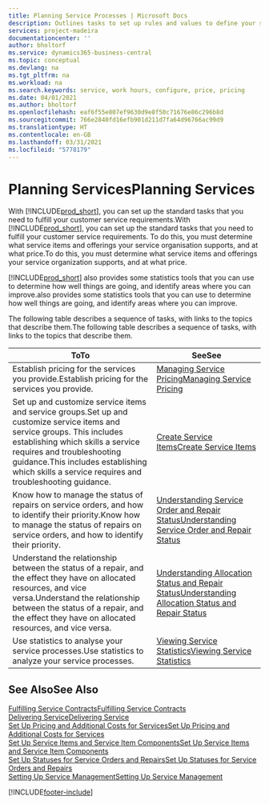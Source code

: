 ```yaml
---
title: Planning Service Processes | Microsoft Docs
description: Outlines tasks to set up rules and values to define your service policies and processes.
services: project-madeira
documentationcenter: ''
author: bholtorf
ms.service: dynamics365-business-central
ms.topic: conceptual
ms.devlang: na
ms.tgt_pltfrm: na
ms.workload: na
ms.search.keywords: service, work hours, configure, price, pricing
ms.date: 04/01/2021
ms.author: bholtorf
ms.openlocfilehash: eaf6f55e807ef9630d9e8f50c71676e86c296b8d
ms.sourcegitcommit: 766e2840fd16efb901d211d7fa64d96766ac99d9
ms.translationtype: HT
ms.contentlocale: en-GB
ms.lasthandoff: 03/31/2021
ms.locfileid: "5778179"
---
```

# <a name="planning-services"></a><span data-ttu-id="ca416-103">Planning Services</span><span class="sxs-lookup"><span data-stu-id="ca416-103">Planning Services</span></span>
<span data-ttu-id="ca416-104">With [!INCLUDE[prod_short](includes/prod_short.md)], you can set up the standard tasks that you need to fulfill your customer service requirements.</span><span class="sxs-lookup"><span data-stu-id="ca416-104">With [!INCLUDE[prod_short](includes/prod_short.md)], you can set up the standard tasks that you need to fulfill your customer service requirements.</span></span> <span data-ttu-id="ca416-105">To do this, you must determine what service items and offerings your service organisation supports, and at what price.</span><span class="sxs-lookup"><span data-stu-id="ca416-105">To do this, you must determine what service items and offerings your service organization supports, and at what price.</span></span>   

[!INCLUDE[prod_short](includes/prod_short.md)] <span data-ttu-id="ca416-106">also provides some statistics tools that you can use to determine how well things are going, and identify areas where you can improve.</span><span class="sxs-lookup"><span data-stu-id="ca416-106">also provides some statistics tools that you can use to determine how well things are going, and identify areas where you can improve.</span></span>
  
<span data-ttu-id="ca416-107">The following table describes a sequence of tasks, with links to the topics that describe them.</span><span class="sxs-lookup"><span data-stu-id="ca416-107">The following table describes a sequence of tasks, with links to the topics that describe them.</span></span>   
  
|<span data-ttu-id="ca416-108">**To**</span><span class="sxs-lookup"><span data-stu-id="ca416-108">**To**</span></span>|<span data-ttu-id="ca416-109">**See**</span><span class="sxs-lookup"><span data-stu-id="ca416-109">**See**</span></span>|  
|------------|-------------|  
|<span data-ttu-id="ca416-110">Establish pricing for the services you provide.</span><span class="sxs-lookup"><span data-stu-id="ca416-110">Establish pricing for the services you provide.</span></span>|[<span data-ttu-id="ca416-111">Managing Service Pricing</span><span class="sxs-lookup"><span data-stu-id="ca416-111">Managing Service Pricing</span></span>](service-service-price-management.md)|
|<span data-ttu-id="ca416-112">Set up and customize service items and service groups.</span><span class="sxs-lookup"><span data-stu-id="ca416-112">Set up and customize service items and service groups.</span></span> <span data-ttu-id="ca416-113">This includes establishing which skills a service requires and troubleshooting guidance.</span><span class="sxs-lookup"><span data-stu-id="ca416-113">This includes establishing which skills a service requires and troubleshooting guidance.</span></span>| [<span data-ttu-id="ca416-114">Create Service Items</span><span class="sxs-lookup"><span data-stu-id="ca416-114">Create Service Items</span></span>](service-how-to-create-service-items.md)|  
|<span data-ttu-id="ca416-115">Know how to manage the status of repairs on service orders, and how to identify their priority.</span><span class="sxs-lookup"><span data-stu-id="ca416-115">Know how to manage the status of repairs on service orders, and how to identify their priority.</span></span>|[<span data-ttu-id="ca416-116">Understanding Service Order and Repair Status</span><span class="sxs-lookup"><span data-stu-id="ca416-116">Understanding Service Order and Repair Status</span></span>](service-service-order-status-and-repair-status.md)|  
|<span data-ttu-id="ca416-117">Understand the relationship between the status of a repair, and the effect they have on allocated resources, and vice versa.</span><span class="sxs-lookup"><span data-stu-id="ca416-117">Understand the relationship between the status of a repair, and the effect they have on allocated resources, and vice versa.</span></span>|[<span data-ttu-id="ca416-118">Understanding Allocation Status and Repair Status</span><span class="sxs-lookup"><span data-stu-id="ca416-118">Understanding Allocation Status and Repair Status</span></span>](service-allocation-status-and-repair-status.md)|  
|<span data-ttu-id="ca416-119">Use statistics to analyse your service processes.</span><span class="sxs-lookup"><span data-stu-id="ca416-119">Use statistics to analyze your service processes.</span></span> | [<span data-ttu-id="ca416-120">Viewing Service Statistics</span><span class="sxs-lookup"><span data-stu-id="ca416-120">Viewing Service Statistics</span></span>](service-service-statistics.md) |

## <a name="see-also"></a><span data-ttu-id="ca416-121">See Also</span><span class="sxs-lookup"><span data-stu-id="ca416-121">See Also</span></span>
[<span data-ttu-id="ca416-122">Fulfilling Service Contracts</span><span class="sxs-lookup"><span data-stu-id="ca416-122">Fulfilling Service Contracts</span></span>](service-fulfill-service-contracts.md)  
[<span data-ttu-id="ca416-123">Delivering Service</span><span class="sxs-lookup"><span data-stu-id="ca416-123">Delivering Service</span></span>](service-deliver-service.md)  
[<span data-ttu-id="ca416-124">Set Up Pricing and Additional Costs for Services</span><span class="sxs-lookup"><span data-stu-id="ca416-124">Set Up Pricing and Additional Costs for Services</span></span>](service-how-setup-service-costs-pricing.md)  
[<span data-ttu-id="ca416-125">Set Up Service Items and Service Item Components</span><span class="sxs-lookup"><span data-stu-id="ca416-125">Set Up Service Items and Service Item Components</span></span>](service-how-setup-service-items.md)  
[<span data-ttu-id="ca416-126">Set Up Statuses for Service Orders and Repairs</span><span class="sxs-lookup"><span data-stu-id="ca416-126">Set Up Statuses for Service Orders and Repairs</span></span>](service-order-repair-status.md)  
[<span data-ttu-id="ca416-127">Setting Up Service Management</span><span class="sxs-lookup"><span data-stu-id="ca416-127">Setting Up Service Management</span></span>](service-setup-service.md)  


[!INCLUDE[footer-include](includes/footer-banner.md)]
